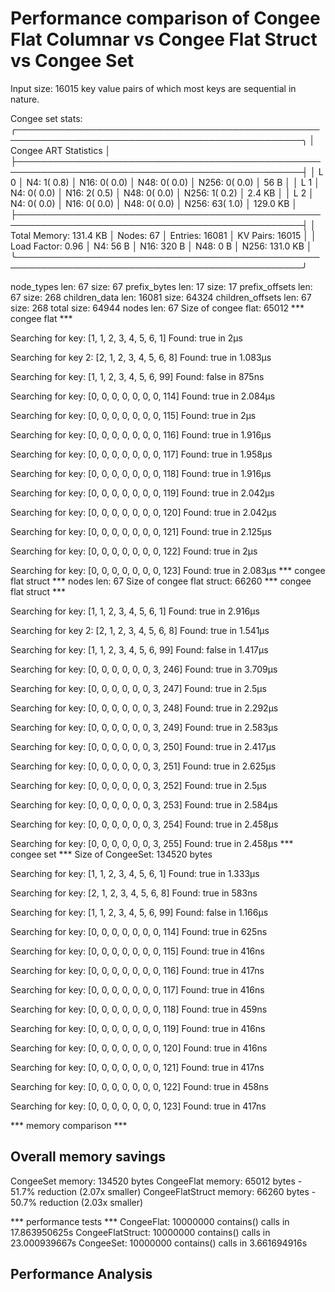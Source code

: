 # Performance comparison of Congee Flat Columnar vs Congee Flat Struct vs Congee Set

Input size: 16015 key value pairs of which most keys are sequential in nature.

Congee set stats: 
╭────────────────────────────────────────────────────────────────────────────────────────────────╮
│                                        Congee ART Statistics                                   │
├────────────────────────────────────────────────────────────────────────────────────────────────┤
│ L 0 │ N4:    1( 0.8) │ N16:    0( 0.0) │ N48:    0( 0.0) │ N256:    0( 0.0) │             56 B │
│ L 1 │ N4:    0( 0.0) │ N16:    2( 0.5) │ N48:    0( 0.0) │ N256:    1( 0.2) │           2.4 KB │
│ L 2 │ N4:    0( 0.0) │ N16:    0( 0.0) │ N48:    0( 0.0) │ N256:   63( 1.0) │         129.0 KB │
├────────────────────────────────────────────────────────────────────────────────────────────────┤
│ Total Memory:   131.4 KB │ Nodes:       67 │ Entries:    16081 │ KV Pairs:    16015            │
│ Load Factor: 0.96       │ N4: 56 B     │ N16: 320 B    │ N48: 0 B      │ N256: 131.0 KB        │
╰────────────────────────────────────────────────────────────────────────────────────────────────╯


node_types len: 67 size: 67
prefix_bytes len: 17 size: 17
prefix_offsets len: 67 size: 268
children_data len: 16081 size: 64324
children_offsets len: 67 size: 268
total size: 64944
nodes len: 67
Size of congee flat: 65012
 *** congee flat ***

Searching for key: [1, 1, 2, 3, 4, 5, 6, 1]
Found: true in 2µs

Searching for key 2: [2, 1, 2, 3, 4, 5, 6, 8]
Found: true in 1.083µs

Searching for key: [1, 1, 2, 3, 4, 5, 6, 99]
Found: false in 875ns

Searching for key: [0, 0, 0, 0, 0, 0, 0, 114]
Found: true in 2.084µs

Searching for key: [0, 0, 0, 0, 0, 0, 0, 115]
Found: true in 2µs

Searching for key: [0, 0, 0, 0, 0, 0, 0, 116]
Found: true in 1.916µs

Searching for key: [0, 0, 0, 0, 0, 0, 0, 117]
Found: true in 1.958µs

Searching for key: [0, 0, 0, 0, 0, 0, 0, 118]
Found: true in 1.916µs

Searching for key: [0, 0, 0, 0, 0, 0, 0, 119]
Found: true in 2.042µs

Searching for key: [0, 0, 0, 0, 0, 0, 0, 120]
Found: true in 2.042µs

Searching for key: [0, 0, 0, 0, 0, 0, 0, 121]
Found: true in 2.125µs

Searching for key: [0, 0, 0, 0, 0, 0, 0, 122]
Found: true in 2µs

Searching for key: [0, 0, 0, 0, 0, 0, 0, 123]
Found: true in 2.083µs
 *** congee flat struct ***
nodes len: 67
Size of congee flat struct: 66260
 *** congee flat struct ***

Searching for key: [1, 1, 2, 3, 4, 5, 6, 1]
Found: true in 2.916µs

Searching for key 2: [2, 1, 2, 3, 4, 5, 6, 8]
Found: true in 1.541µs

Searching for key: [1, 1, 2, 3, 4, 5, 6, 99]
Found: false in 1.417µs

Searching for key: [0, 0, 0, 0, 0, 0, 3, 246]
Found: true in 3.709µs

Searching for key: [0, 0, 0, 0, 0, 0, 3, 247]
Found: true in 2.5µs

Searching for key: [0, 0, 0, 0, 0, 0, 3, 248]
Found: true in 2.292µs

Searching for key: [0, 0, 0, 0, 0, 0, 3, 249]
Found: true in 2.583µs

Searching for key: [0, 0, 0, 0, 0, 0, 3, 250]
Found: true in 2.417µs

Searching for key: [0, 0, 0, 0, 0, 0, 3, 251]
Found: true in 2.625µs

Searching for key: [0, 0, 0, 0, 0, 0, 3, 252]
Found: true in 2.5µs

Searching for key: [0, 0, 0, 0, 0, 0, 3, 253]
Found: true in 2.584µs

Searching for key: [0, 0, 0, 0, 0, 0, 3, 254]
Found: true in 2.458µs

Searching for key: [0, 0, 0, 0, 0, 0, 3, 255]
Found: true in 2.458µs
 *** congee set ***
Size of CongeeSet: 134520 bytes

Searching for key: [1, 1, 2, 3, 4, 5, 6, 1]
Found: true in 1.333µs

Searching for key: [2, 1, 2, 3, 4, 5, 6, 8]
Found: true in 583ns

Searching for key: [1, 1, 2, 3, 4, 5, 6, 99]
Found: false in 1.166µs

Searching for key: [0, 0, 0, 0, 0, 0, 0, 114]
Found: true in 625ns

Searching for key: [0, 0, 0, 0, 0, 0, 0, 115]
Found: true in 416ns

Searching for key: [0, 0, 0, 0, 0, 0, 0, 116]
Found: true in 417ns

Searching for key: [0, 0, 0, 0, 0, 0, 0, 117]
Found: true in 416ns

Searching for key: [0, 0, 0, 0, 0, 0, 0, 118]
Found: true in 459ns

Searching for key: [0, 0, 0, 0, 0, 0, 0, 119]
Found: true in 416ns

Searching for key: [0, 0, 0, 0, 0, 0, 0, 120]
Found: true in 416ns

Searching for key: [0, 0, 0, 0, 0, 0, 0, 121]
Found: true in 417ns

Searching for key: [0, 0, 0, 0, 0, 0, 0, 122]
Found: true in 458ns

Searching for key: [0, 0, 0, 0, 0, 0, 0, 123]
Found: true in 417ns


*** memory comparison ***

## Overall memory savings

CongeeSet memory: 134520 bytes
CongeeFlat memory: 65012 bytes - 51.7% reduction (2.07x smaller)
CongeeFlatStruct memory: 66260 bytes - 50.7% reduction (2.03x smaller)

*** performance tests ***
CongeeFlat: 10000000 contains() calls in 17.863950625s 
CongeeFlatStruct: 10000000 contains() calls in 23.000939667s
CongeeSet: 10000000 contains() calls in 3.661694916s


## Performance Analysis

